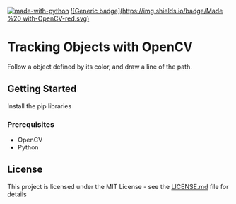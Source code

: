 [![made-with-python](https://img.shields.io/badge/Made%20with-Python-1f425f.svg)](https://www.python.org/)
[![Generic badge](https://img.shields.io/badge/Made %20 with-OpenCV-red.svg)](https://shields.io/)

# Tracking Objects with OpenCV

Follow a object defined by its color, and draw a line of the path. 

## Getting Started

Install the pip libraries

### Prerequisites

* OpenCV
* Python 

## License

This project is licensed under the MIT License - see the [LICENSE.md](LICENSE.md) file for details
